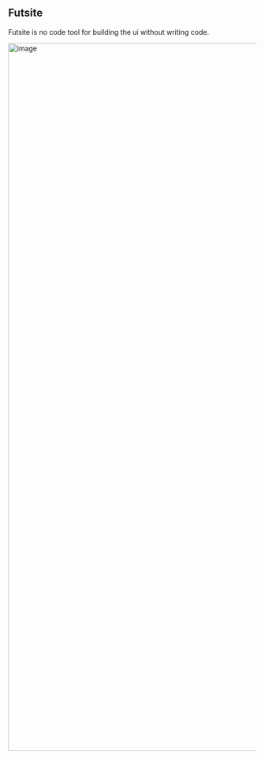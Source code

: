 
## Futsite

Futsite is no code tool for building the ui without writing code.

<img width="1434" alt="image" src="https://user-images.githubusercontent.com/38114196/161026410-d264fc71-fd84-4401-8d4f-0d6aee5ce38f.png">

